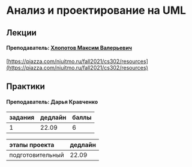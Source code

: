 # Анализ и проектирование на UML

## Лекции

#### Преподаватель: [Хлопотов Максим Валерьевич](https://isu.ifmo.ru/pls/apex/f?p=2143:3:103572934657565::NO::PID:115801)

[https://piazza.com/niuitmo.ru/fall2021/cs302/resources](https://piazza.com/niuitmo.ru/fall2021/cs302/resources)

## Практики

#### Преподаватель: Дарья Кравченко

| задания | дедлайн | баллы |
| :--- | :--- | :--- |
| 1 | 22.09 | 6 |

| этапы проекта | дедлайн |
| :--- | :--- |
| подготовительный | 22.09 |

